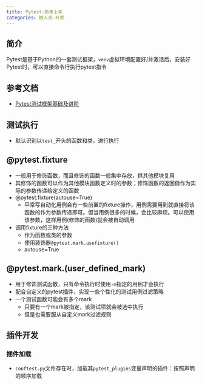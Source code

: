 ```yaml
---
title: Pytest-简单上手
categories: 嵌入式-开发
---
```

## 简介
Pytest是基于Python的一套测试框架，`venv`虚拟环境配置好/并激活后，安装好Pytest时，可以直接命令行执行pytest指令

## 参考文档
-  [Pytest测试框架基础及进阶](https://www.cnblogs.com/superhin/p/17755515.html "发布于 2023-10-10 19:16")


## 测试执行
- 默认识别以`test_`开头的函数和类，进行执行

## @pytest.fixture
- 一般用于修饰函数，而且修饰的函数一般集中存放，供其他模块复用
- 其修饰的函数可以作为其他模块函数定义时的参数；修饰函数的返回值作为实际的参数传递给定义的函数
- @pytest.fixture(autouse=True)
	- 平常写自动化用例会有一些前置的fixture操作，用例需要用到就直接将该函数的作为参数传递即可。但当用例很多的时候，会比较麻烦。可以使用该参数，这样用例(修饰的函数)就会被自动调用
- 调用fixture的三种方法
	- 作为函数或类的参数
	- 使用装饰器`@pytest.mark.usefixture()`
	- autouse=True

## @pytest.mark.(user_defined_mark)
- 用于修饰测试函数，只有命令执行时使用`-m`指定的用例才会执行
- 配合自定义的pytest插件，实现一些个性化的测试用例过滤策略
- 一个测试函数可能会有多个mark
	- 只要有一个mark被指定，该测试项就会被选中执行
	- 但是也需要服从自定义mark过滤规则

## 插件开发

### 插件加载
- `conftest.py`文件存在时，加载其`pytest_plugins`变量声明的插件：按照声明的顺序加载
